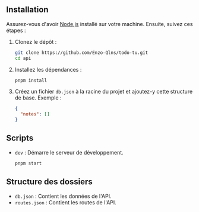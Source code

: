 ## Installation

Assurez-vous d'avoir [Node.js](https://nodejs.org/) installé sur votre machine. Ensuite, suivez ces étapes :

1. Clonez le dépôt :

   ```sh
   git clone https://github.com/Enzo-Qlns/todo-tu.git
   cd api
   ```

2. Installez les dépendances :

   ```sh
   pnpm install
   ```

3. Créez un fichier `db.json` à la racine du projet et ajoutez-y cette structure de base. Exemple :
   ```json
   {
     "notes": []
   }
   ```

## Scripts

- `dev` : Démarre le serveur de développement.

  ```sh
  pnpm start
  ```

## Structure des dossiers

- `db.json` : Contient les données de l'API.
- `routes.json` : Contient les routes de l'API.
